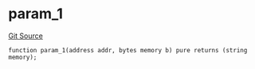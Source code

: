 # param_1
[Git Source](https://github.com/metacontract/mc/blob/7db22f6d7abc05705d21c7601fb406ca49c18557/src/devkit/Flattened.sol)


```solidity
function param_1(address addr, bytes memory b) pure returns (string memory);
```

